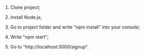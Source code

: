 1. Clone project;

2. Install Node.js;

3. Go to project folder and write "npm install" into your console;

4. Write "npm start";

5. Go to "http://localhost:3000/signup".